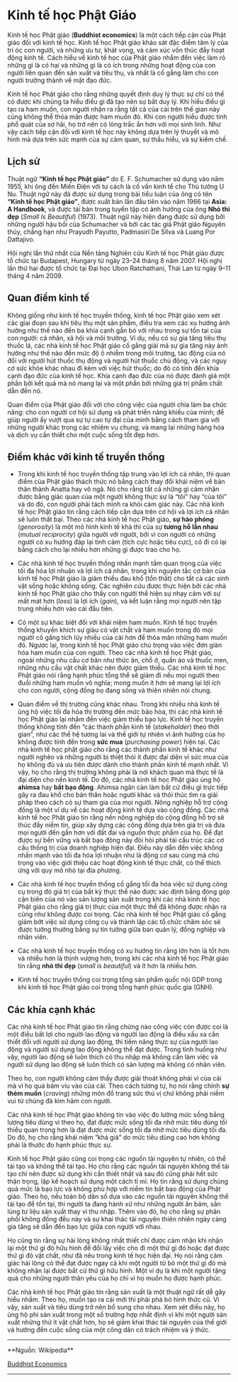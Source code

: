 # Kinh tế học Phật Giáo

Kinh tế học Phật giáo (**Buddhist economics**) là một cách tiếp cận của Phật giáo đối với kinh tế học. Kinh tế học Phật giáo khảo sát đặc điểm tâm lý của trí óc con người, và những ưu tư, khát vọng, và cảm xúc vốn thúc đẩy hoạt động kinh tế. Cách hiểu về kinh tế học của Phật giáo nhắm đến việc làm rõ những gì là có hại và những gì là có ích trong những hoạt động của con người liên quan đến sản xuất và tiêu thụ, và nhất là cố gắng làm cho con người trưởng thành về mặt đạo đức.

Kinh tế học Phật giáo cho rằng những quyết định duy lý thực sự chỉ có thể có được khi chúng ta hiểu điều gì đã tạo nên sự bất duy lý. Khi hiểu điều gì tạo ra ham muốn, con người nhận ra rằng tất cả của cải trên thế gian này cũng không thể thỏa mãn được ham muốn đó. Khi con người hiểu được tính phổ quát của sợ hãi, họ trở nên có lòng trắc ẩn hơn với mọi sinh linh. Như vậy cách tiếp cận đối với kinh tế học này không dựa trên lý thuyết và mô hình mà dựa trên sức mạnh của sự cảm quan, sự thấu hiểu, và sự kiềm chế.

## Lịch sử 

Thuật ngữ **“Kinh tế học Phật giáo”** do E. F. Schumacher sử dụng vào năm 1955, khi ông đến Miến Điện với tư cách là cố vấn kinh tế cho Thủ tướng U Nu. Thuật ngữ này đã được sử dụng trong bài tiểu luận của ông có tên **“Kinh tế học Phật giáo”**, được xuất bản lần đầu tiên vào năm 1966 tại **Asia: A Handbook**, và được tái bản trong tuyển tập có ảnh hưởng của ông **Nhỏ thì đẹp** (*Small Is Beautiful*) (1973). Thuật ngữ này hiện đang được sử dụng bởi những người hậu bối của Schumacher và bởi các tác giả Phật giáo Nguyên thủy, chẳng hạn như Prayudh Payutto, Padmasiri De Silva và Luang Por Dattajivo.

Hội nghị lần thứ nhất của Nền tảng Nghiên cứu Kinh tế học Phật giáo được tổ chức tại Budapest, Hungary từ ngày 23–24 tháng 8 năm 2007. Hội nghị lần thứ hai được tổ chức tại Đại học Ubon Ratchathani, Thái Lan từ ngày 9–11 tháng 4 năm 2009.

## Quan điểm kinh tế

Không giống như kinh tế học truyền thống, kinh tế học Phật giáo xem xét các giai đoạn sau khi tiêu thụ một sản phẩm, điều tra xem các xu hướng ảnh hưởng như thế nào đến ba khía cạnh gắn bó với nhau trong sự tồn tại của con người: cá nhân, xã hội và môi trường. Ví dụ, nếu có sự gia tăng tiêu thụ thuốc lá, các nhà kinh tế học Phật giáo cố gắng giải mã sự gia tăng này ảnh hưởng như thế nào đến mức độ ô nhiễm trong môi trường, tác động của nó đối với người hút thuốc thụ động và người hút thuốc chủ động, và các nguy cơ sức khỏe khác nhau đi kèm với việc hút thuốc; do đó có tính đến khía cạnh đạo đức của kinh tế học. Khía cạnh đạo đức của nó được đánh giá một phần bởi kết quả mà nó mang lại và một phần bởi những giá trị phẩm chất dẫn đến nó.

Quan điểm của Phật giáo đối với cho công việc của người chia làm ba chức năng: cho con người cơ hội sử dụng và phát triển năng khiếu của mình; để giúp người ấy vượt qua sự tự cao tự đại của mình bằng cách tham gia với những người khác trong các nhiệm vụ chung; và mang lại những hàng hóa và dịch vụ cần thiết cho một cuộc sống tốt đẹp hơn.

## Điểm khác với kinh tế truyền thống

- Trong khi kinh tế học truyền thống tập trung vào lợi ích cá nhân, thì quan điểm của Phật giáo thách thức nó bằng cách thay đổi khái niệm về bản thân thành Anatta hay vô ngã. Nó cho rằng tất cả những gì cảm nhận được bằng giác quan của một người không thực sự là “tôi” hay “của tôi” và do đó, con người phải tách mình ra khỏi cảm giác này. Các nhà kinh tế học Phật giáo tin rằng cách tiếp cận dựa trên cơ hội và lợi ích cá nhân sẽ luôn thất bại. Theo các nhà kinh tế học Phật giáo, **sự hào phóng** (*genorosity*) là một mô hình kinh tế khả thi của sự **tương hỗ lẫn nhau** (*mutual reciprocity*) giữa người với người, bởi vì con người có những người có xu hướng đáp lại tình cảm (tích cực hoặc tiêu cực), có đi có lại bằng cách cho lại nhiều hơn những gì được trao cho họ.

- Các nhà kinh tế học truyền thống nhấn mạnh tầm quan trọng của việc tối đa hóa lợi nhuận và lợi ích cá nhân, trong khi nguyên tắc cơ bản của kinh tế học Phật giáo là giảm thiểu đau khổ (tổn thất) cho tất cả các sinh vật sống hoặc không sống. Các nghiên cứu được thực hiện bởi các nhà kinh tế học Phật giáo cho thấy con người thể hiện sự nhạy cảm với sự mất mát hơn (*loss*) là lợi ích (*gain*), và kết luận rằng mọi người nên tập trung nhiều hơn vào cái đầu tiên.

- Có một sự khác biệt đối với khái niệm ham muốn. Kinh tế học truyền thống khuyến khích sự giàu có vật chất và ham muốn trong đó mọi người cố gắng tích lũy nhiều của cải hơn để thỏa mãn những ham muốn đó. Ngược lại, trong kinh tế học Phật giáo chú trọng vào việc đơn giản hóa ham muốn của con người. Theo các nhà kinh tế học Phật giáo, ngoài những nhu cầu cơ bản như thức ăn, chỗ ở, quần áo và thuốc men, những nhu cầu vật chất khác nên được giảm thiểu. Các nhà kinh tế học Phật giáo nói rằng hạnh phúc tổng thể sẽ giảm đi nếu mọi người theo đuổi những ham muốn vô nghĩa; mong muốn ít hơn sẽ mang lại lợi ích cho con người, cộng đồng họ đang sống và thiên nhiên nói chung.

- Quan điểm về thị trường cũng khác nhau. Trong khi nhiều nhà kinh tế ủng hộ việc tối đa hóa thị trường đến mức bão hòa, thì các nhà kinh tế học Phật giáo lại nhắm đến việc giảm thiểu bạo lực. Kinh tế học truyền thống không tính đến “các thành phần kinh tế (*stakeholder*) theo thời gian”, như các thế hệ tương lai và thế giới tự nhiên vì ảnh hưởng của họ không được tính đến trong **sức mua** (*purchasing power*) hiện tại. Các nhà kinh tế học phật giáo cho rằng các thành phần kinh tế khác như người nghèo và những người bị thiệt thòi ít được đại diện vì sức mua của họ không đủ và ưu tiên được dành cho thành phần kinh tế mạnh nhất. Vì vậy, họ cho rằng thị trường không phải là nơi khách quan mà thực tế là đại diện cho nền kinh tế. Do đó, các nhà kinh tế học Phật giáo ủng hộ **ahimsa** hay **bất bạo động**. Ahimsa ngăn cản làm bất cứ điều gì trực tiếp gây ra đau khổ cho bản thân hoặc người khác và thôi thúc tìm ra giải pháp theo cách có sự tham gia của mọi người. Nông nghiệp hỗ trợ cộng đồng là một ví dụ về các hoạt động kinh tế dựa vào cộng đồng. Các nhà kinh tế học Phật giáo tin rằng nền nông nghiệp do cộng đồng hỗ trợ sẽ thúc đẩy niềm tin, giúp xây dựng các cộng đồng dựa trên giá trị và đưa mọi người đến gần hơn với đất đai và nguồn thực phẩm của họ. Để đạt được sự bền vững và bất bạo động này đòi hỏi phải tái cấu trúc các cơ cấu thống trị của doanh nghiệp hiện đại. Điều này dẫn đến việc không nhấn mạnh vào tối đa hóa lợi nhuận như là động cơ sau cùng mà chú trọng vào việc giới thiệu các hoạt động kinh tế thực chất, có thể thích ứng với quy mô nhỏ tại địa phương.

- Các nhà kinh tế học truyền thống cố gắng tối đa hóa việc sử dụng công cụ trong đó giá trị của bất kỳ thực thể nào được xác định bằng đóng góp cận biên của nó vào sản lượng sản xuất trong khi các nhà kinh tế học Phật giáo cho rằng giá trị thực của một thực thể đã không được nhận ra cũng như không được coi trọng. Các nhà kinh tế học Phật giáo cố gắng giảm bớt việc sử dụng công cụ và thành lập các tổ chức chăm sóc sẽ được tưởng thưởng bằng sự tin tưởng giữa ban quản lý, đồng nghiệp và nhân viên.

- Các nhà kinh tế học truyền thống có xu hướng tin rằng lớn hơn là tốt hơn và nhiều hơn là thịnh vượng hơn, trong khi các nhà kinh tế học Phật giáo tin rằng **nhỏ thì đẹp** (*small is beautiful*) và ít hơn là nhiều hơn.

- Kinh tế học truyền thống coi trọng tổng sản phẩm quốc nội GDP trong khi kinh tế học Phật giáo coi trọng tổng hạnh phúc quốc gia (GNH).

## Các khía cạnh khác

Các nhà kinh tế học Phật giáo tin rằng chừng nào công việc còn được coi là một điều bất lợi cho người lao động và người lao động là điều xấu xa cần thiết đối với người sử dụng lao động, thì tiềm năng thực sự của người lao động và người sử dụng lao động không thể đạt được. Trong tình huống như vậy, người lao động sẽ luôn thích có thu nhập mà không cần làm việc và người sử dụng lao động sẽ luôn thích có sản lượng mà không có nhân viên.

Theo họ, con người không cảm thấy được giải thoát không phải vì của cải mà vì họ quá bám víu vào của cải. Theo cách tương tự, họ nói rằng chính **sự thèm muốn** (*craving*) những món đồ trang sức thú vị chứ không phải niềm vui từ chúng đã kìm hãm con người.

Các nhà kinh tế học Phật giáo không tin vào việc đo lường mức sống bằng lượng tiêu dùng vì theo họ, đạt được mức sống tối đa nhờ mức tiêu dùng tối thiểu quan trọng hơn là đạt được mức sống tối đa nhờ mức tiêu dùng tối đa. Do đó, họ cho rằng khái niệm “khá giả” do mức tiêu dùng cao hơn không phải là thước đo hạnh phúc thực sự.

Kinh tế học Phật giáo cũng coi trọng các nguồn tài nguyên tự nhiên, có thể tái tạo và không thể tái tạo. Họ cho rằng các nguồn tài nguyên không thể tái tạo chỉ nên được sử dụng khi cần thiết nhất và sau đó cũng phải hết sức thận trọng, lập kế hoạch sử dụng một cách tỉ mỉ. Họ tin rằng sử dụng chúng quá mức là bạo lực và không phù hợp với niềm tin bất bạo động của Phật giáo. Theo họ, nếu toàn bộ dân số dựa vào các nguồn tài nguyên không thể tái tạo để tồn tại, thì người ta đang hành xử như những người ăn bám, săn lùng tư liệu sản xuất thay vì thu nhập. Thêm vào đó, họ cho rằng sự phân phối không đồng đều này và sự khai thác tài nguyên thiên nhiên ngày càng gia tăng sẽ dẫn đến bạo lực giữa con người với nhau.

Họ cũng tin rằng sự hài lòng không nhất thiết chỉ được cảm nhận khi nhận lại một thứ gì đó hữu hình để đổi lấy việc cho đi một thứ gì đó hoặc đạt được thứ gì đó vật chất, như đã nêu trong kinh tế học hiện đại. Họ nói rằng cảm giác hài lòng có thể đạt được ngay cả khi một người từ bỏ một thứ gì đó mà không nhận lại được bất cứ thứ gì hữu hình. Một ví dụ là khi một người tặng quà cho những người thân yêu của họ chỉ vì họ muốn họ được hạnh phúc.

Các nhà kinh tế học Phật giáo tin rằng sản xuất là một thuật ngữ rất dễ gây hiểu nhầm. Theo họ, muốn tạo ra cái mới thì phải phá bỏ hình thức cũ. Vì vậy, sản xuất và tiêu dùng trở nên bổ sung cho nhau. Xem xét điều này, họ ủng hộ phi sản xuất trong một số trường hợp nhất định vì khi một người sản xuất những thứ ít vật chất hơn, họ sẽ giảm khai thác tài nguyên của thế giới và hướng đến cuộc sống của một công dân có trách nhiệm và ý thức.

<hr/>
**Nguồn: Wikipedia**

[Buddhist Economics](https://en.wikipedia.org/wiki/Buddhist_economics)
<hr/>